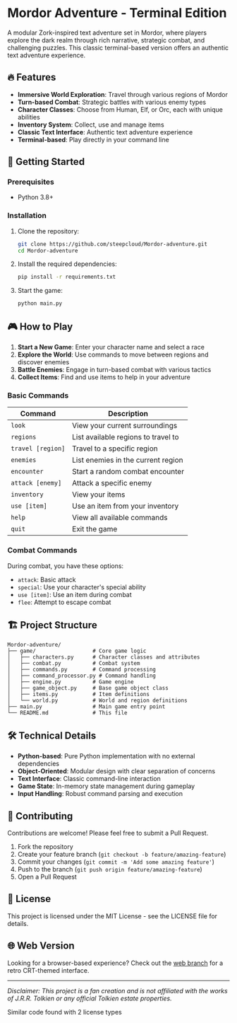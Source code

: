 # Mordor Adventure - Terminal Edition

A modular Zork-inspired text adventure set in Mordor, where players explore the dark realm through rich narrative, strategic combat, and challenging puzzles. This classic terminal-based version offers an authentic text adventure experience.

## 🔥 Features

- **Immersive World Exploration**: Travel through various regions of Mordor
- **Turn-based Combat**: Strategic battles with various enemy types
- **Character Classes**: Choose from Human, Elf, or Orc, each with unique abilities
- **Inventory System**: Collect, use and manage items
- **Classic Text Interface**: Authentic text adventure experience
- **Terminal-based**: Play directly in your command line

## 🚀 Getting Started

### Prerequisites

- Python 3.8+

### Installation

1. Clone the repository:
   ```bash
   git clone https://github.com/steepcloud/Mordor-adventure.git
   cd Mordor-adventure
   ```

2. Install the required dependencies:
   ```bash
   pip install -r requirements.txt
   ```

3. Start the game:
   ```bash
   python main.py
   ```

## 🎮 How to Play

1. **Start a New Game**: Enter your character name and select a race
2. **Explore the World**: Use commands to move between regions and discover enemies
3. **Battle Enemies**: Engage in turn-based combat with various tactics
4. **Collect Items**: Find and use items to help in your adventure

### Basic Commands

| Command | Description |
|---------|-------------|
| `look` | View your current surroundings |
| `regions` | List available regions to travel to |
| `travel [region]` | Travel to a specific region |
| `enemies` | List enemies in the current region |
| `encounter` | Start a random combat encounter |
| `attack [enemy]` | Attack a specific enemy |
| `inventory` | View your items |
| `use [item]` | Use an item from your inventory |
| `help` | View all available commands |
| `quit` | Exit the game |

### Combat Commands

During combat, you have these options:
- `attack`: Basic attack
- `special`: Use your character's special ability
- `use [item]`: Use an item during combat
- `flee`: Attempt to escape combat

## 🏗️ Project Structure

```
Mordor-adventure/
├── game/                  # Core game logic
│   ├── characters.py      # Character classes and attributes
│   ├── combat.py          # Combat system
│   ├── commands.py        # Command processing
│   ├── command_processor.py # Command handling
│   ├── engine.py          # Game engine
│   ├── game_object.py     # Base game object class
│   ├── items.py           # Item definitions
│   └── world.py           # World and region definitions
├── main.py                # Main game entry point
└── README.md              # This file
```

## 🛠️ Technical Details

- **Python-based**: Pure Python implementation with no external dependencies
- **Object-Oriented**: Modular design with clear separation of concerns
- **Text Interface**: Classic command-line interaction
- **Game State**: In-memory state management during gameplay
- **Input Handling**: Robust command parsing and execution

## 🤝 Contributing

Contributions are welcome! Please feel free to submit a Pull Request.

1. Fork the repository
2. Create your feature branch (`git checkout -b feature/amazing-feature`)
3. Commit your changes (`git commit -m 'Add some amazing feature'`)
4. Push to the branch (`git push origin feature/amazing-feature`)
5. Open a Pull Request

## 📝 License

This project is licensed under the MIT License - see the LICENSE file for details.

## 🌐 Web Version

Looking for a browser-based experience? Check out the [web branch](https://github.com/steepcloud/Mordor-adventure/tree/web) for a retro CRT-themed interface.

---

*Disclaimer: This project is a fan creation and is not affiliated with the works of J.R.R. Tolkien or any official Tolkien estate properties.*

Similar code found with 2 license types
